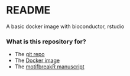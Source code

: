 # README #

A basic docker image with bioconductor, rstudio

### What is this repository for? ###

* The [git repo]()
* The [Docker image]()
* The [motifbreakR manuscript]()
